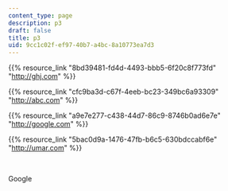 ```yaml
---
content_type: page
description: p3
draft: false
title: p3
uid: 9cc1c02f-ef97-40b7-a4bc-8a10773ea7d3
---
```

{{% resource_link "8bd39481-fd4d-4493-bbb5-6f20c8f773fd" "http://ghj.com" %}}

{{% resource_link "cfc9ba3d-c67f-4eeb-bc23-349bc6a93309" "http://abc.com" %}}

{{% resource_link "a9e7e277-c438-44d7-86c9-8746b0ad6e7e" "http://google.com" %}}

{{% resource_link "5bac0d9a-1476-47fb-b6c5-630bdccabf6e" "http://umar.com" %}}

 

Google